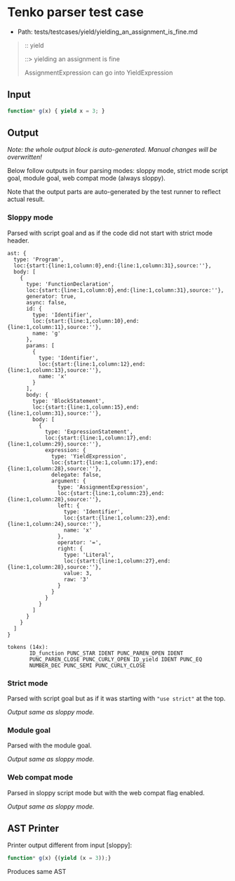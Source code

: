 # Tenko parser test case

- Path: tests/testcases/yield/yielding_an_assignment_is_fine.md

> :: yield
>
> ::> yielding an assignment is fine
>
> AssignmentExpression can go into YieldExpression

## Input

`````js
function* g(x) { yield x = 3; }
`````

## Output

_Note: the whole output block is auto-generated. Manual changes will be overwritten!_

Below follow outputs in four parsing modes: sloppy mode, strict mode script goal, module goal, web compat mode (always sloppy).

Note that the output parts are auto-generated by the test runner to reflect actual result.

### Sloppy mode

Parsed with script goal and as if the code did not start with strict mode header.

`````
ast: {
  type: 'Program',
  loc:{start:{line:1,column:0},end:{line:1,column:31},source:''},
  body: [
    {
      type: 'FunctionDeclaration',
      loc:{start:{line:1,column:0},end:{line:1,column:31},source:''},
      generator: true,
      async: false,
      id: {
        type: 'Identifier',
        loc:{start:{line:1,column:10},end:{line:1,column:11},source:''},
        name: 'g'
      },
      params: [
        {
          type: 'Identifier',
          loc:{start:{line:1,column:12},end:{line:1,column:13},source:''},
          name: 'x'
        }
      ],
      body: {
        type: 'BlockStatement',
        loc:{start:{line:1,column:15},end:{line:1,column:31},source:''},
        body: [
          {
            type: 'ExpressionStatement',
            loc:{start:{line:1,column:17},end:{line:1,column:29},source:''},
            expression: {
              type: 'YieldExpression',
              loc:{start:{line:1,column:17},end:{line:1,column:28},source:''},
              delegate: false,
              argument: {
                type: 'AssignmentExpression',
                loc:{start:{line:1,column:23},end:{line:1,column:28},source:''},
                left: {
                  type: 'Identifier',
                  loc:{start:{line:1,column:23},end:{line:1,column:24},source:''},
                  name: 'x'
                },
                operator: '=',
                right: {
                  type: 'Literal',
                  loc:{start:{line:1,column:27},end:{line:1,column:28},source:''},
                  value: 3,
                  raw: '3'
                }
              }
            }
          }
        ]
      }
    }
  ]
}

tokens (14x):
       ID_function PUNC_STAR IDENT PUNC_PAREN_OPEN IDENT
       PUNC_PAREN_CLOSE PUNC_CURLY_OPEN ID_yield IDENT PUNC_EQ
       NUMBER_DEC PUNC_SEMI PUNC_CURLY_CLOSE
`````

### Strict mode

Parsed with script goal but as if it was starting with `"use strict"` at the top.

_Output same as sloppy mode._

### Module goal

Parsed with the module goal.

_Output same as sloppy mode._

### Web compat mode

Parsed in sloppy script mode but with the web compat flag enabled.

_Output same as sloppy mode._

## AST Printer

Printer output different from input [sloppy]:

````js
function* g(x) {(yield (x = 3));}
````

Produces same AST
